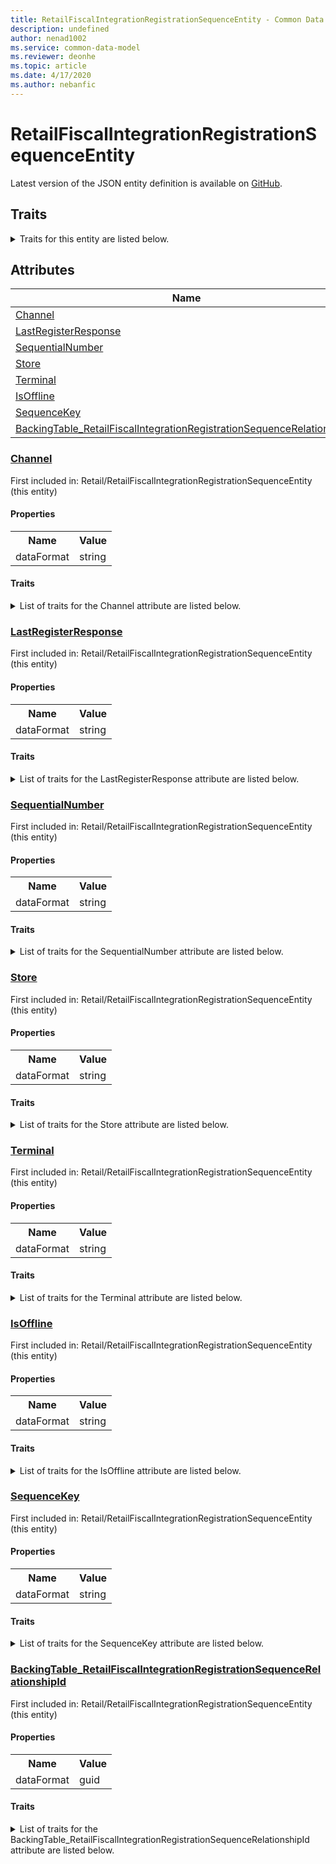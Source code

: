 ```yaml
---
title: RetailFiscalIntegrationRegistrationSequenceEntity - Common Data Model | Microsoft Docs
description: undefined
author: nenad1002
ms.service: common-data-model
ms.reviewer: deonhe
ms.topic: article
ms.date: 4/17/2020
ms.author: nebanfic
---
```


# RetailFiscalIntegrationRegistrationSequenceEntity

  
 Latest version of the JSON entity definition is available on <a href="https://github.com/Microsoft/CDM/tree/master/schemaDocuments/core/erp/Entities/Commerce/Retail/RetailFiscalIntegrationRegistrationSequenceEntity.cdm.json" target="_blank">GitHub</a>.  

## Traits

<details>
<summary>Traits for this entity are listed below.  
</summary>

**is.CDM.entityVersion**  
  <table><tr><th>Parameter</th><th>Value</th><th>Data type</th><th>Explanation</th></tr><tr><td>versionNumber</td><td>"1.0.0"</td><td>string</td><td>semantic version number of the entity</td></tr></table>

**is.application.releaseVersion**  
  <table><tr><th>Parameter</th><th>Value</th><th>Data type</th><th>Explanation</th></tr><tr><td>releaseVersion</td><td>"10.0.13.0"</td><td>string</td><td>semantic version number of the application introducing this entity</td></tr></table>

</details>

## Attributes

|Name|Description|First Included in Instance|
|---|---|---|
|[Channel](#Channel)||<a href="RetailFiscalIntegrationRegistrationSequenceEntity.md" target="_blank">Retail/RetailFiscalIntegrationRegistrationSequenceEntity</a>|
|[LastRegisterResponse](#LastRegisterResponse)||<a href="RetailFiscalIntegrationRegistrationSequenceEntity.md" target="_blank">Retail/RetailFiscalIntegrationRegistrationSequenceEntity</a>|
|[SequentialNumber](#SequentialNumber)||<a href="RetailFiscalIntegrationRegistrationSequenceEntity.md" target="_blank">Retail/RetailFiscalIntegrationRegistrationSequenceEntity</a>|
|[Store](#Store)||<a href="RetailFiscalIntegrationRegistrationSequenceEntity.md" target="_blank">Retail/RetailFiscalIntegrationRegistrationSequenceEntity</a>|
|[Terminal](#Terminal)||<a href="RetailFiscalIntegrationRegistrationSequenceEntity.md" target="_blank">Retail/RetailFiscalIntegrationRegistrationSequenceEntity</a>|
|[IsOffline](#IsOffline)||<a href="RetailFiscalIntegrationRegistrationSequenceEntity.md" target="_blank">Retail/RetailFiscalIntegrationRegistrationSequenceEntity</a>|
|[SequenceKey](#SequenceKey)||<a href="RetailFiscalIntegrationRegistrationSequenceEntity.md" target="_blank">Retail/RetailFiscalIntegrationRegistrationSequenceEntity</a>|
|[BackingTable_RetailFiscalIntegrationRegistrationSequenceRelationshipId](#BackingTable_RetailFiscalIntegrationRegistrationSequenceRelationshipId)||<a href="RetailFiscalIntegrationRegistrationSequenceEntity.md" target="_blank">Retail/RetailFiscalIntegrationRegistrationSequenceEntity</a>|

### <a href=#Channel name="Channel">Channel</a>

First included in: Retail/RetailFiscalIntegrationRegistrationSequenceEntity (this entity)  

#### Properties

<table><tr><th>Name</th><th>Value</th></tr><tr><td>dataFormat</td><td>string</td></tr></table>

#### Traits

<details>
<summary>List of traits for the Channel attribute are listed below.</summary>

**is.dataFormat.character**  
**is.dataFormat.big**  
**is.dataFormat.array**  
**is.dataFormat.character**  
**is.dataFormat.array**  
</details>

### <a href=#LastRegisterResponse name="LastRegisterResponse">LastRegisterResponse</a>

First included in: Retail/RetailFiscalIntegrationRegistrationSequenceEntity (this entity)  

#### Properties

<table><tr><th>Name</th><th>Value</th></tr><tr><td>dataFormat</td><td>string</td></tr></table>

#### Traits

<details>
<summary>List of traits for the LastRegisterResponse attribute are listed below.</summary>

**is.dataFormat.character**  
**is.dataFormat.big**  
**is.dataFormat.array**  
**is.dataFormat.character**  
**is.dataFormat.array**  
</details>

### <a href=#SequentialNumber name="SequentialNumber">SequentialNumber</a>

First included in: Retail/RetailFiscalIntegrationRegistrationSequenceEntity (this entity)  

#### Properties

<table><tr><th>Name</th><th>Value</th></tr><tr><td>dataFormat</td><td>string</td></tr></table>

#### Traits

<details>
<summary>List of traits for the SequentialNumber attribute are listed below.</summary>

**is.dataFormat.character**  
**is.dataFormat.big**  
**is.dataFormat.array**  
**is.dataFormat.character**  
**is.dataFormat.array**  
</details>

### <a href=#Store name="Store">Store</a>

First included in: Retail/RetailFiscalIntegrationRegistrationSequenceEntity (this entity)  

#### Properties

<table><tr><th>Name</th><th>Value</th></tr><tr><td>dataFormat</td><td>string</td></tr></table>

#### Traits

<details>
<summary>List of traits for the Store attribute are listed below.</summary>

**is.dataFormat.character**  
**is.dataFormat.big**  
**is.dataFormat.array**  
**is.dataFormat.character**  
**is.dataFormat.array**  
</details>

### <a href=#Terminal name="Terminal">Terminal</a>

First included in: Retail/RetailFiscalIntegrationRegistrationSequenceEntity (this entity)  

#### Properties

<table><tr><th>Name</th><th>Value</th></tr><tr><td>dataFormat</td><td>string</td></tr></table>

#### Traits

<details>
<summary>List of traits for the Terminal attribute are listed below.</summary>

**is.dataFormat.character**  
**is.dataFormat.big**  
**is.dataFormat.array**  
**is.dataFormat.character**  
**is.dataFormat.array**  
</details>

### <a href=#IsOffline name="IsOffline">IsOffline</a>

First included in: Retail/RetailFiscalIntegrationRegistrationSequenceEntity (this entity)  

#### Properties

<table><tr><th>Name</th><th>Value</th></tr><tr><td>dataFormat</td><td>string</td></tr></table>

#### Traits

<details>
<summary>List of traits for the IsOffline attribute are listed below.</summary>

**is.dataFormat.character**  
**is.dataFormat.big**  
**is.dataFormat.array**  
**is.dataFormat.character**  
**is.dataFormat.array**  
</details>

### <a href=#SequenceKey name="SequenceKey">SequenceKey</a>

First included in: Retail/RetailFiscalIntegrationRegistrationSequenceEntity (this entity)  

#### Properties

<table><tr><th>Name</th><th>Value</th></tr><tr><td>dataFormat</td><td>string</td></tr></table>

#### Traits

<details>
<summary>List of traits for the SequenceKey attribute are listed below.</summary>

**is.dataFormat.character**  
**is.dataFormat.big**  
**is.dataFormat.array**  
**is.dataFormat.character**  
**is.dataFormat.array**  
</details>

### <a href=#BackingTable_RetailFiscalIntegrationRegistrationSequenceRelationshipId name="BackingTable_RetailFiscalIntegrationRegistrationSequenceRelationshipId">BackingTable_RetailFiscalIntegrationRegistrationSequenceRelationshipId</a>

First included in: Retail/RetailFiscalIntegrationRegistrationSequenceEntity (this entity)  

#### Properties

<table><tr><th>Name</th><th>Value</th></tr><tr><td>dataFormat</td><td>guid</td></tr></table>

#### Traits

<details>
<summary>List of traits for the BackingTable_RetailFiscalIntegrationRegistrationSequenceRelationshipId attribute are listed below.</summary>

**is.dataFormat.character**  
**is.dataFormat.big**  
**is.dataFormat.array**  
**is.dataFormat.guid**  
**means.identity.entityId**  
**is.linkedEntity.identifier**  
Marks the attribute(s) that hold foreign key references to a linked (used as an attribute) entity. This attribute is added to the resolved entity to enumerate the referenced entities.  <table><tr><th>Parameter</th><th>Value</th><th>Data type</th><th>Explanation</th></tr><tr><td>entityReferences</td><td><table><tr><th>entityReference</th><th>attributeReference</th></tr><tr><td><a href="../../../Tables/Commerce/Retail/Miscellaneous/RetailFiscalIntegrationRegistrationSequence.md" target="_blank">/core/erp/Tables/Commerce/Retail/Miscellaneous/RetailFiscalIntegrationRegistrationSequence.cdm.json/RetailFiscalIntegrationRegistrationSequence</a></td><td><a href="../../../Tables/Commerce/Retail/Miscellaneous/RetailFiscalIntegrationRegistrationSequence.md#RecId" target="_blank">RecId</a></td></tr></table></td><td>entity</td><td>a reference to the constant entity holding the list of entity references</td></tr></table>

**is.dataFormat.guid**  
**is.dataFormat.character**  
**is.dataFormat.array**  
</details>
